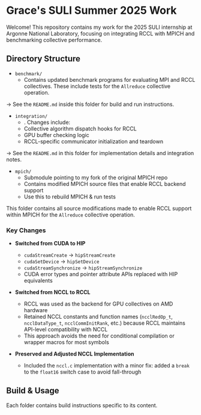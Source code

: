 # Grace's SULI Summer 2025 Work

Welcome! This repository contains my work for the 2025 SULI internship at Argonne National Laboratory, focusing on integrating RCCL with MPICH and benchmarking collective performance.

## Directory Structure

- `benchmark/`  
  - Contains updated benchmark programs for evaluating MPI and RCCL collectives. These include tests for the `Allreduce` collective operation.  
  
→ See the `README.md` inside this folder for build and run instructions.

- `integration/`  
  - . Changes include:
  - Collective algorithm dispatch hooks for RCCL
  - GPU buffer checking logic
  - RCCL-specific communicator initialization and teardown  

→ See the `README.md` in this folder for implementation details and integration notes.

- `mpich/`  
  - Submodule pointing to my fork of the original MPICH repo
  - Contains modified MPICH source files that enable RCCL backend support
  - Use this to rebuild MPICH & run tests  

This folder contains all source modifications made to enable RCCL support within MPICH for the `Allreduce` collective operation.
 
### Key Changes

- **Switched from CUDA to HIP**  
  - `cudaStreamCreate` → `hipStreamCreate`  
  - `cudaSetDevice` → `hipSetDevice`  
  - `cudaStreamSynchronize` → `hipStreamSynchronize`  
  - CUDA error types and pointer attribute APIs replaced with HIP equivalents

- **Switched from NCCL to RCCL**  
  - RCCL was used as the backend for GPU collectives on AMD hardware
  - Retained NCCL constants and function names (`ncclRedOp_t`, `ncclDataType_t`, `ncclCommInitRank`, etc.) because RCCL maintains API-level compatibility with NCCL
  - This approach avoids the need for conditional compilation or wrapper macros for most symbols

- **Preserved and Adjusted NCCL Implementation**  
  - Included the `nccl.c` implementation with a minor fix: added a `break` to the `float16` switch case to avoid fall-through


## Build & Usage

Each folder contains build instructions specific to its content.
